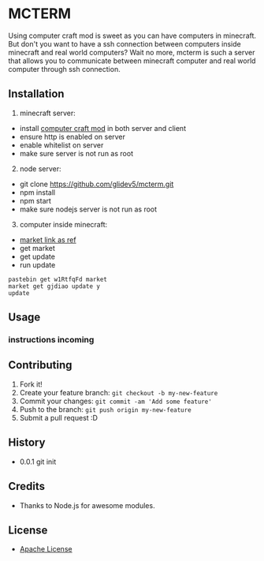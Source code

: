 # MCTERM
Using computer craft mod is sweet as you can have computers in minecraft. But don't you want to have a ssh connection between computers inside minecraft and real world computers? Wait no more, mcterm is such a server that allows you to communicate between minecraft computer and real world computer through ssh connection.

## Installation
1. minecraft server:
 * install [computer craft mod](http://www.curse.com/mc-mods/minecraft/computercraft) in both server and client
 * ensure http is enabled on server
 * enable whitelist on server
 * make sure server is not run as root

2. node server:
 * git clone https://github.com/glidev5/mcterm.git
 * npm install
 * npm start
 * make sure nodejs server is not run as root

3. computer inside minecraft:
 * [market link as ref](http://turtlescripts.cem/project/gjdi1k-mcterm)
 * get market
 * get update
 * run update

```
pastebin get w1RtfqFd market
market get gjdiao update y
update
```
## Usage
### instructions incoming

## Contributing
1. Fork it!
2. Create your feature branch: `git checkout -b my-new-feature`
3. Commit your changes: `git commit -am 'Add some feature'`
4. Push to the branch: `git push origin my-new-feature`
5. Submit a pull request :D

## History
 * 0.0.1  git init

## Credits
 * Thanks to Node.js for awesome modules.

## License
 * [Apache License](http://www.apache.org/licenses/LICENSE-2.0)
